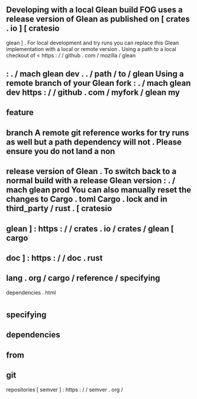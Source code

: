 #
Developing
with
a
local
Glean
build
FOG
uses
a
release
version
of
Glean
as
published
on
[
crates
.
io
]
[
cratesio
-
glean
]
.
For
local
development
and
try
runs
you
can
replace
this
Glean
implementation
with
a
local
or
remote
version
.
Using
a
path
to
a
local
checkout
of
<
https
:
/
/
github
.
com
/
mozilla
/
glean
>
:
.
/
mach
glean
dev
.
.
/
path
/
to
/
glean
Using
a
remote
branch
of
your
Glean
fork
:
.
/
mach
glean
dev
https
:
/
/
github
.
com
/
myfork
/
glean
my
-
feature
-
branch
A
remote
git
reference
works
for
try
runs
as
well
but
a
path
dependency
will
not
.
Please
ensure
you
do
not
land
a
non
-
release
version
of
Glean
.
To
switch
back
to
a
normal
build
with
a
release
Glean
version
:
.
/
mach
glean
prod
You
can
also
manually
reset
the
changes
to
Cargo
.
toml
Cargo
.
lock
and
in
third_party
/
rust
.
[
cratesio
-
glean
]
:
https
:
/
/
crates
.
io
/
crates
/
glean
[
cargo
-
doc
]
:
https
:
/
/
doc
.
rust
-
lang
.
org
/
cargo
/
reference
/
specifying
-
dependencies
.
html
#
specifying
-
dependencies
-
from
-
git
-
repositories
[
semver
]
:
https
:
/
/
semver
.
org
/
